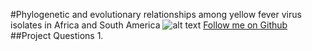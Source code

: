 #Phylogenetic and evolutionary relationships among yellow fever virus isolates in Africa and South America
![alt text](http://www.historyofvaccines.org/sites/default/files/uploaded-timeline-overview-images/000425_265.jpg)
[Follow me on Github](https://github.com/ebaberga)
##Project Questions
1. 
